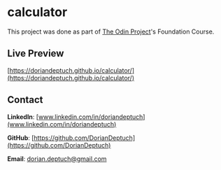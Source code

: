 # calculator

This project was done as part of [The Odin Project](https://www.theodinproject.com)'s Foundation Course.

## Live Preview
[https://doriandeptuch.github.io/calculator/](https://doriandeptuch.github.io/calculator/)

## Contact
**LinkedIn**: [www.linkedin.com/in/doriandeptuch](www.linkedin.com/in/doriandeptuch)

**GitHub**: [https://github.com/DorianDeptuch](https://github.com/DorianDeptuch)

**Email**: [dorian.deptuch@gmail.com](mailto:dorian.deptuch@gmail.com)
